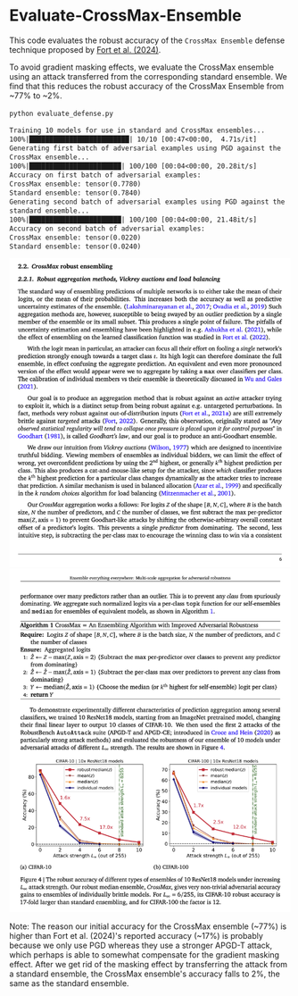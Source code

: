 # Evaluate-CrossMax-Ensemble

This code evaluates the robust accuracy of the `CrossMax Ensemble` defense technique proposed by [Fort et al. (2024)](https://arxiv.org/abs/2408.05446).

To avoid gradient masking effects, we evaluate the CrossMax ensemble using an attack transferred from the corresponding standard ensemble.
We find that this reduces the robust accuracy of the CrossMax Ensemble from ~77% to ~2%.


`python evaluate_defense.py`

```
Training 10 models for use in standard and CrossMax ensembles...
100%|█████████████████████████| 10/10 [00:47<00:00,  4.71s/it]
Generating first batch of adversarial examples using PGD against the CrossMax ensemble...
100%|███████████████████████| 100/100 [00:04<00:00, 20.28it/s]
Accuracy on first batch of adversarial examples:
CrossMax ensemble: tensor(0.7780)
Standard ensemble: tensor(0.7840)
Generating second batch of adversarial examples using PGD against the standard ensemble...
100%|███████████████████████| 100/100 [00:04<00:00, 21.48it/s]
Accuracy on second batch of adversarial examples:
CrossMax ensemble: tensor(0.0220)
Standard ensemble: tensor(0.0240)
```

![](imgs/fort2024a.png)
![](imgs/fort2024b.png)

Note: The reason our initial accuracy for the CrossMax ensemble (~77%) is higher than Fort et al. (2024)'s reported accuracy (~17%) is probably because we only use PGD
whereas they use a stronger APGD-T attack, which perhaps is able to somewhat compensate for the gradient masking effect.
After we get rid of the masking effect by transferring the attack from a standard ensemble, the CrossMax ensemble's accuracy falls to 2%, the same
as the standard ensemble.

